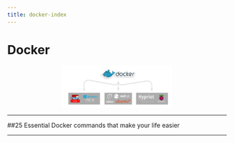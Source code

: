 ```yaml
---
title: docker-index
---
```


# Docker

<center><img src="../img/intro_docker.png" width="50%" height="50%"></center>

---
##25 Essential Docker commands that make your life easier

---
